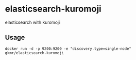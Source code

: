 # elasticsearch-kuromoji

elasticsearch with kuromoji

## Usage
```
docker run -d -p 9200:9200 -e "discovery.type=single-node" gkmr/elasticsearch-kuromoji
```
